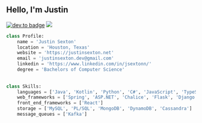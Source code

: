 ## Hello, I'm Justin
[![dev.to badge](https://img.shields.io/badge/-jsextonn-%230177B5?style=flat&logo=linkedin)](https://www.linkedin.com/in/jsextonn/)
![](https://komarev.com/ghpvc/?username=JSextonn&color=brightgreen&style=flat)

```python
class Profile:
    name = 'Justin Sexton'
    location = 'Houston, Texas'
    website = 'https://justinsexton.net'
    email = 'justinsexton.dev@gmail.com'
    linkedin = 'https://www.linkedin.com/in/jsextonn/'
    degree = 'Bachelors of Computer Science'
    
    
class Skills:
    languages = ['Java', 'Kotlin', 'Python', 'C#', 'JavaScript', 'TypeScript']
    web_frameworks = ['Spring', 'ASP.NET', 'Chalice', 'Flask', 'Django']
    front_end_frameworks = ['React']
    storage = ['MySQL', 'PL/SQL', 'MongoDB', 'DynamoDB', 'Cassandra']
    message_queues = ['Kafka']
```

